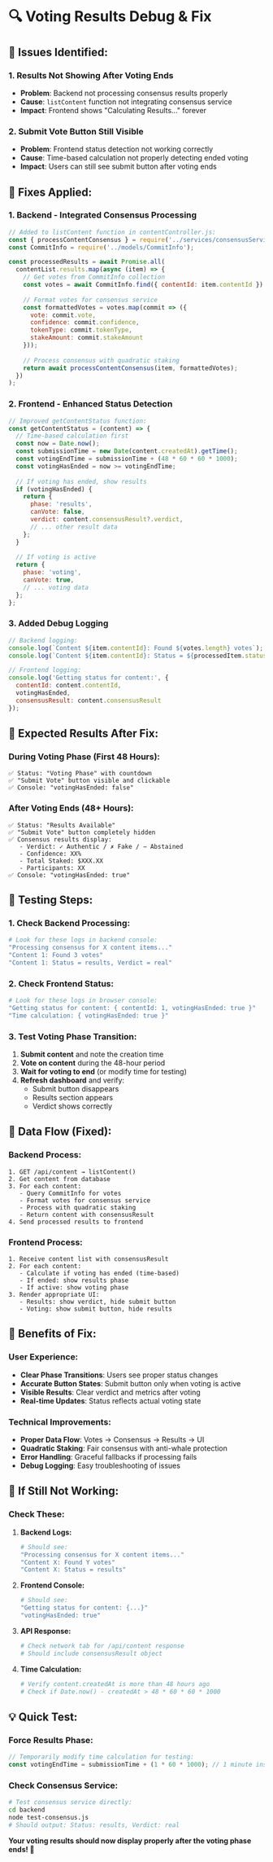 # 🔍 Voting Results Debug & Fix

## **🚨 Issues Identified:**

### **1. Results Not Showing After Voting Ends**
- **Problem**: Backend not processing consensus results properly
- **Cause**: `listContent` function not integrating consensus service
- **Impact**: Frontend shows "Calculating Results..." forever

### **2. Submit Vote Button Still Visible**
- **Problem**: Frontend status detection not working correctly
- **Cause**: Time-based calculation not properly detecting ended voting
- **Impact**: Users can still see submit button after voting ends

## **🔧 Fixes Applied:**

### **1. Backend - Integrated Consensus Processing**
```javascript
// Added to listContent function in contentController.js:
const { processContentConsensus } = require('../services/consensusService');
const CommitInfo = require('../models/CommitInfo');

const processedResults = await Promise.all(
  contentList.results.map(async (item) => {
    // Get votes from CommitInfo collection
    const votes = await CommitInfo.find({ contentId: item.contentId }).lean();
    
    // Format votes for consensus service
    const formattedVotes = votes.map(commit => ({
      vote: commit.vote,
      confidence: commit.confidence,
      tokenType: commit.tokenType,
      stakeAmount: commit.stakeAmount
    }));
    
    // Process consensus with quadratic staking
    return await processContentConsensus(item, formattedVotes);
  })
);
```

### **2. Frontend - Enhanced Status Detection**
```javascript
// Improved getContentStatus function:
const getContentStatus = (content) => {
  // Time-based calculation first
  const now = Date.now();
  const submissionTime = new Date(content.createdAt).getTime();
  const votingEndTime = submissionTime + (48 * 60 * 60 * 1000);
  const votingHasEnded = now >= votingEndTime;
  
  // If voting has ended, show results
  if (votingHasEnded) {
    return {
      phase: 'results',
      canVote: false,
      verdict: content.consensusResult?.verdict,
      // ... other result data
    };
  }
  
  // If voting is active
  return {
    phase: 'voting',
    canVote: true,
    // ... voting data
  };
};
```

### **3. Added Debug Logging**
```javascript
// Backend logging:
console.log(`Content ${item.contentId}: Found ${votes.length} votes`);
console.log(`Content ${item.contentId}: Status = ${processedItem.status}`);

// Frontend logging:
console.log('Getting status for content:', {
  contentId: content.contentId,
  votingHasEnded,
  consensusResult: content.consensusResult
});
```

## **🎯 Expected Results After Fix:**

### **During Voting Phase (First 48 Hours):**
```
✅ Status: "Voting Phase" with countdown
✅ "Submit Vote" button visible and clickable
✅ Console: "votingHasEnded: false"
```

### **After Voting Ends (48+ Hours):**
```
✅ Status: "Results Available" 
✅ "Submit Vote" button completely hidden
✅ Consensus results display:
   - Verdict: ✓ Authentic / ✗ Fake / − Abstained
   - Confidence: XX%
   - Total Staked: $XXX.XX
   - Participants: XX
✅ Console: "votingHasEnded: true"
```

## **🧪 Testing Steps:**

### **1. Check Backend Processing:**
```bash
# Look for these logs in backend console:
"Processing consensus for X content items..."
"Content 1: Found 3 votes"
"Content 1: Status = results, Verdict = real"
```

### **2. Check Frontend Status:**
```bash
# Look for these logs in browser console:
"Getting status for content: { contentId: 1, votingHasEnded: true }"
"Time calculation: { votingHasEnded: true }"
```

### **3. Test Voting Phase Transition:**
1. **Submit content** and note the creation time
2. **Vote on content** during the 48-hour period
3. **Wait for voting to end** (or modify time for testing)
4. **Refresh dashboard** and verify:
   - Submit button disappears
   - Results section appears
   - Verdict shows correctly

## **🔄 Data Flow (Fixed):**

### **Backend Process:**
```
1. GET /api/content → listContent()
2. Get content from database
3. For each content:
   - Query CommitInfo for votes
   - Format votes for consensus service
   - Process with quadratic staking
   - Return content with consensusResult
4. Send processed results to frontend
```

### **Frontend Process:**
```
1. Receive content list with consensusResult
2. For each content:
   - Calculate if voting has ended (time-based)
   - If ended: show results phase
   - If active: show voting phase
3. Render appropriate UI:
   - Results: show verdict, hide submit button
   - Voting: show submit button, hide results
```

## **🎉 Benefits of Fix:**

### **User Experience:**
- **Clear Phase Transitions**: Users see proper status changes
- **Accurate Button States**: Submit button only when voting is active
- **Visible Results**: Clear verdict and metrics after voting
- **Real-time Updates**: Status reflects actual voting state

### **Technical Improvements:**
- **Proper Data Flow**: Votes → Consensus → Results → UI
- **Quadratic Staking**: Fair consensus with anti-whale protection
- **Error Handling**: Graceful fallbacks if processing fails
- **Debug Logging**: Easy troubleshooting of issues

## **🚨 If Still Not Working:**

### **Check These:**

1. **Backend Logs:**
   ```bash
   # Should see:
   "Processing consensus for X content items..."
   "Content X: Found Y votes"
   "Content X: Status = results"
   ```

2. **Frontend Console:**
   ```bash
   # Should see:
   "Getting status for content: {...}"
   "votingHasEnded: true"
   ```

3. **API Response:**
   ```bash
   # Check network tab for /api/content response
   # Should include consensusResult object
   ```

4. **Time Calculation:**
   ```bash
   # Verify content.createdAt is more than 48 hours ago
   # Check if Date.now() - createdAt > 48 * 60 * 60 * 1000
   ```

## **💡 Quick Test:**

### **Force Results Phase:**
```javascript
// Temporarily modify time calculation for testing:
const votingEndTime = submissionTime + (1 * 60 * 1000); // 1 minute instead of 48 hours
```

### **Check Consensus Service:**
```bash
# Test consensus service directly:
cd backend
node test-consensus.js
# Should output: Status: results, Verdict: real
```

**Your voting results should now display properly after the voting phase ends! 🎉**